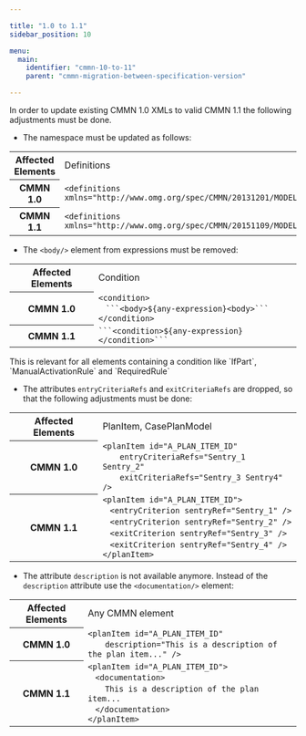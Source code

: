 ```yaml
---

title: "1.0 to 1.1"
sidebar_position: 10

menu:
  main:
    identifier: "cmmn-10-to-11"
    parent: "cmmn-migration-between-specification-version"

---
```


In order to update existing CMMN 1.0 XMLs to valid CMMN 1.1 the following adjustments must be done.

* The namespace must be updated as follows:
<table class="table table-striped">
  <tr>
    <th>Affected Elements</th>
    <td>Definitions</td>
  </tr>
  <tr>
    <th>CMMN 1.0</th>
    <td><code>&lt;definitions xmlns="http://www.omg.org/spec/CMMN/20131201/MODEL"&gt;</code></td>
  </tr>
  <tr>
    <th>CMMN 1.1</th>
    <td><code>&lt;definitions xmlns="http://www.omg.org/spec/CMMN/20151109/MODEL"&gt;</code></td>
  </tr>
</table>

* The `<body/>` element from expressions must be removed:
<table class="table table-striped">
  <tr>
    <th>Affected Elements</th>
    <td>Condition</td>
  </tr>
  <tr>
    <th>CMMN 1.0</th>
    <td>
      <code>&lt;condition&gt;</code>
      <br/>&nbsp;&nbsp;
      <code>```&lt;body&gt;${any-expression}&lt;body&gt;```</code>
      <br/>
      <code>&lt;/condition&gt;</code>
    </td>
  </tr>
  <tr>
    <th>CMMN 1.1</th>
    <td>
      <code>```&lt;condition&gt;${any-expression}&lt;/condition&gt;```</code>
    </td>
  </tr>
</table>
This is relevant for all elements containing a condition like `IfPart`, `ManualActivationRule` and `RequiredRule`

* The attributes `entryCriteriaRefs` and `exitCriteriaRefs` are dropped, so that the following adjustments must be done:
<table class="table table-striped">
  <tr>
    <th>Affected Elements</th>
    <td>PlanItem, CasePlanModel</td>
  </tr>
  <tr>
    <th>CMMN 1.0</th>
    <td>
      <code>&lt;planItem id="A_PLAN_ITEM_ID"</code>
      <br/>&nbsp;&nbsp;&nbsp;&nbsp;&nbsp;&nbsp;
      <code>entryCriteriaRefs="Sentry_1 Sentry_2"</code>
      <br/>&nbsp;&nbsp;&nbsp;&nbsp;&nbsp;&nbsp;
      <code>exitCriteriaRefs="Sentry_3 Sentry4" /&gt;</code>
    </td>
  </tr>
  <tr>
    <th>CMMN 1.1</th>
    <td>
      <code>&lt;planItem id="A_PLAN_ITEM_ID"&gt;</code>
      <br/>&nbsp;&nbsp;
      <code>&lt;entryCriterion sentryRef="Sentry_1" /&gt;</code>
      <br/>&nbsp;&nbsp;
      <code>&lt;entryCriterion sentryRef="Sentry_2" /&gt;</code>
      <br/>&nbsp;&nbsp;
      <code>&lt;exitCriterion sentryRef="Sentry_3" /&gt;</code>
      <br/>&nbsp;&nbsp;
      <code>&lt;exitCriterion sentryRef="Sentry_4" /&gt;</code>
      <br/>
      <code>&lt;/planItem&gt;</code>
    </td>
  </tr>
</table>

* The attribute `description` is not available anymore. Instead of the `description` attribute use the `<documentation/>` element:
<table class="table table-striped">
  <tr>
    <th>Affected Elements</th>
    <td>Any CMMN element</td>
  </tr>
  <tr>
    <th>CMMN 1.0</th>
    <td>
      <code>&lt;planItem id="A_PLAN_ITEM_ID"</code>
      <br/>&nbsp;&nbsp;&nbsp;&nbsp;&nbsp;&nbsp;
      <code>description="This is a description of the plan item..." /&gt;</code>
    </td>
  </tr>
  <tr>
    <th>CMMN 1.1</th>
    <td>
      <code>&lt;planItem id="A_PLAN_ITEM_ID"&gt;</code>
      <br/>&nbsp;&nbsp;
      <code>&lt;documentation&gt;</code>
      <br/>&nbsp;&nbsp;&nbsp;&nbsp;&nbsp;&nbsp;
      <code>This is a description of the plan item...</code>
      <br/>&nbsp;&nbsp;
      <code>&lt;/documentation&gt;</code>
      <br/>
      <code>&lt;/planItem&gt;</code>
    </td>
  </tr>
</table>

